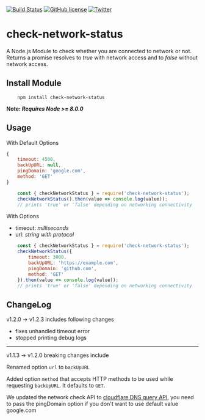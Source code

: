 [![Build Status](https://travis-ci.org/Syed-Umair/check-network-status.svg?branch=master)](https://travis-ci.org/Syed-Umair/check-network-status)
[![GitHub license](https://img.shields.io/github/license/Syed-Umair/check-network-status.svg)](https://github.com/Syed-Umair/check-network-status/blob/master/LICENSE)
[![Twitter](https://img.shields.io/twitter/url/https/github.com/Syed-Umair/check-network-status.svg?style=social)](https://twitter.com/intent/tweet?text=Wow:&url=https%3A%2F%2Fgithub.com%2FSyed-Umair%2Fcheck-network-status)

# check-network-status
A Node.js Module to check whether you are connected to network or not. Returns a promise resolves to <em>true</em> with network access and to <em>false</em> without network access.

## Install Module
```
    npm install check-network-status
```

<strong>Note: <i>Requires Node >= 8.0.0</i></strong>

## Usage

With Default Options

```javascript
{
    timeout: 4500,
    backUpURL: null,
    pingDomain: 'google.com',
    method: 'GET'
}
```

```javascript
    const { checkNetworkStatus } = require('check-network-status');
    checkNetworkStatus().then(value => console.log(value));
    // prints 'true' or 'false' depending on networking connectivity
```

With Options

- timeout: <i>milliseconds</i>
- url: <i>string with protocol</i>

```javascript
    const { checkNetworkStatus } = require('check-network-status');
    checkNetworkStatus({
        timeout: 3000,
        backUpURL: 'https://example.com',
        pingDomain: 'github.com',
        method: 'GET'
    }).then(value => console.log(value));
    // prints 'true' or 'false' depending on networking connectivity
```

## ChangeLog
v1.2.0 -> v1.2.3 includes following changes
- fixes unhandled timeout error
- stopped printing debug logs
------
v1.1.3 -> v1.2.0 breaking changes include

Renamed option `url` to `backUpURL`

Added option `method` that accepts HTTP methods to be used while requesting `backUpURL`. It defaults to `GET`.

We updated the network check API to [cloudflare DNS query API](https://developers.cloudflare.com/1.1.1.1/dns-over-https/request-structure/), you need to pass the pingDomain option if you don't want to use default value google.com
